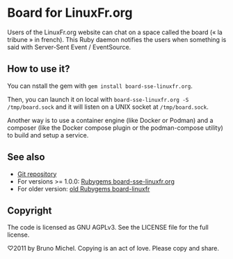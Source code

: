 Board for LinuxFr.org
=====================

Users of the LinuxFr.org website can chat on a space called the board
(« la tribune » in french). This Ruby daemon notifies the users
when something is said with Server-Sent Event / EventSource.


How to use it?
--------------

You can nstall the gem with `gem install board-sse-linuxfr.org`.

Then, you can launch it on local with `board-sse-linuxfr.org -S /tmp/board.sock`
and it will listen on a UNIX socket at `/tmp/board.sock`.

Another way is to use a container engine (like Docker or Podman) and a
composer (like the Docker compose plugin or the podman-compose utility)
to build and setup a service.


See also
--------

* [Git repository](https://github.com/linuxfrorg/board-sse-LinuxFr.org)
* For versions >= 1.0.0: [Rubygems board-sse-linuxfr.org](https://rubygems.org/gems/board-sse-linuxfr.org)
* For older version: [old Rubygems board-linuxfr](https://rubygems.org/gems/board-linuxfr)


Copyright
---------

The code is licensed as GNU AGPLv3. See the LICENSE file for the full license.

♡2011 by Bruno Michel. Copying is an act of love. Please copy and share.
